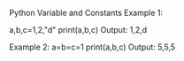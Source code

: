 Python Variable and Constants
Example 1:

a,b,c=1,2,"d"
print(a,b,c)             Output: 1,2,d

Example 2:
a=b=c=1
print(a,b,c)             Output: 5,5,5


